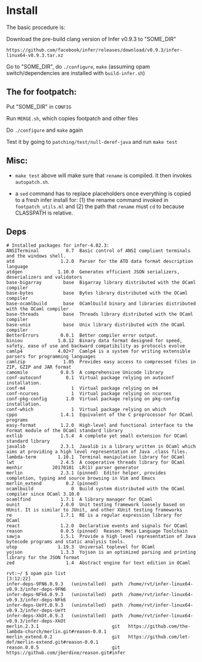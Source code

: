 # Install

The basic procedure is:

Download the pre-build clang version of Infer v0.9.3 to "SOME_DIR"

`https://github.com/facebook/infer/releases/download/v0.9.3/infer-linux64-v0.9.3.tar.xz`

Go to "SOME_DIR", do `./configure`, `make` (assuming opam switch/dependencies are installed with `build-infer.sh`)


## The for footpatch:

Put "SOME_DIR" in `CONFIG`

Run `MERGE.sh`, which copies footpatch and other files

Do `./configure` and `make` again

Test it by going to `patching/test/null-deref-java` and run `make test`

## Misc:

- `make test` above will make sure that `rename` is compiled. It then invokes
`autopatch.sh`. 

- a `sed` command has to replace placeholders once everything is copied to a 
fresh infer install for: (1) the rename command invoked in `footpatch_utils.ml`
and (2) the path that `rename` must `cd` to because CLASSPATH is relative.


## Deps

```
# Installed packages for infer-4.02.3:
ANSITerminal          0.7  Basic control of ANSI compliant terminals and the windows shell.
atd                 1.2.0  Parser for the ATD data format description language
atdgen             1.10.0  Generates efficient JSON serializers, deserializers and validators
base-bigarray        base  Bigarray library distributed with the OCaml compiler
base-bytes           base  Bytes library distributed with the OCaml compiler
base-ocamlbuild      base  OCamlbuild binary and libraries distributed with the OCaml compiler
base-threads         base  Threads library distributed with the OCaml compiler
base-unix            base  Unix library distributed with the OCaml compiler
BetterErrors        0.0.1  Better compiler error output.
biniou             1.0.12  Binary data format designed for speed, safety, ease of use and backward compatibility as protocols evolve
camlp4             4.02+7  Camlp4 is a system for writing extensible parsers for programming languages
camlzip              1.05  Provides easy access to compressed files in ZIP, GZIP and JAR format
camomile            0.8.5  A comprehensive Unicode library
conf-autoconf         0.1  Virtual package relying on autoconf installation.
conf-m4                 1  Virtual package relying on m4
conf-ncurses            1  Virtual package relying on ncurses
conf-pkg-config       1.0  Virtual package relying on pkg-config installation.
conf-which              1  Virtual package relying on which
cppo                1.4.1  Equivalent of the C preprocessor for OCaml programs
easy-format         1.2.0  High-level and functional interface to the Format module of the OCaml standard library
extlib              1.5.4  A complete yet small extension for OCaml standard library
javalib             2.3.1  Javalib is a library written in OCaml which aims at providing a high level representation of Java .class files.
lambda-term        1.10.1  Terminal manipulation library for OCaml
lwt                 2.4.5  A cooperative threads library for OCaml
menhir           20170101  LR(1) parser generator
merlin              2.3.1 (pinned)  Editor helper, provides completion, typing and source browsing in Vim and Emacs
merlin_extend         0.2 (pinned)  
ocamlbuild              0  Build system distributed with the OCaml compiler since OCaml 3.10.0
ocamlfind           1.7.1  A library manager for OCaml
ounit               2.0.0  Unit testing framework loosely based on HUnit. It is similar to JUnit, and other XUnit testing frameworks
re                  1.7.1  RE is a regular expression library for OCaml
react               1.2.0  Declarative events and signals for OCaml
reason              0.0.5 (pinned)  Reason: Meta Language Toolchain
sawja               1.5.1  Provide a high level representation of Java bytecode programs and static analysis tools.
utop               1.19.3  Universal toplevel for OCaml
yojson              1.3.3  Yojson is an optimized parsing and printing library for the JSON format 
zed                   1.4  Abstract engine for text edition in OCaml
```

```
rvt:~/ $ opam pin list                                                                                                                                                  [3:12:22]
infer-deps-9FN6.0.9.3   (uninstalled)  path  /home/rvt/infer-linux64-v0.9.3/infer-deps-9FN6              
infer-deps-NFk6.0.9.3   (uninstalled)  path  /home/rvt/infer-linux64-v0.9.3/infer-deps-NFk6              
infer-deps-UeYt.0.9.3   (uninstalled)  path  /home/rvt/infer-linux64-v0.9.3/infer-deps-UeYt              
infer-deps-XkOt.0.9.3   (uninstalled)  path  /home/rvt/infer-linux64-v0.9.3/infer-deps-XkOt              
merlin.2.3.1                           git   https://github.com/the-lambda-church/merlin.git#reason-0.0.1
merlin_extend.0.2                      git   https://github.com/let-def/merlin-extend.git#reason-0.0.1   
reason.0.0.5                           git   https://github.com/jberdine/reason.git#infer 
```
